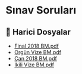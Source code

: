 # Sınav Soruları


<!--Index-->

## 📂 Harici Dosyalar

- [Final 2018 BM.pdf](./Final%202018%20BM.pdf)
- [Orgün Vize BM.pdf](./Org%C3%BCn%20Vize%20BM.pdf)
- [Çan 2018 BM.pdf](./%C3%87an%202018%20BM.pdf)
- [İkili Vize BM.pdf](./%C4%B0kili%20Vize%20BM.pdf)


<!--Index-->


